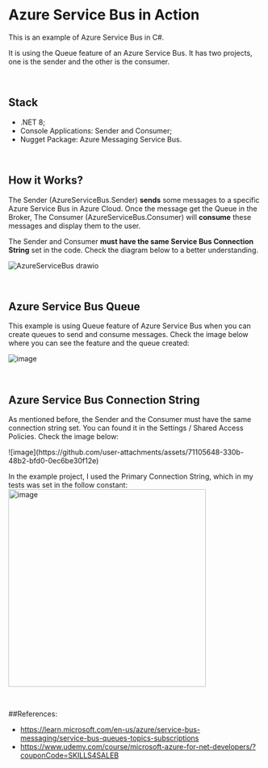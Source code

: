 # Azure Service Bus in Action
<p>
  This is an example of Azure Service Bus in C#.  
</p>
<p>
  It is using the Queue feature of an Azure Service Bus.
  It has two projects, one is the sender and the other is the consumer. 
</p>

<br>

## Stack
- .NET 8;
- Console Applications: Sender and Consumer;
- Nugget Package: Azure Messaging Service Bus.

<br>

## How it Works?
<p>
  The Sender (AzureServiceBus.Sender) <b>sends</b> some messages to a specific Azure Service Bus in Azure Cloud.
  Once the message get the Queue in the Broker, The Consumer (AzureServiceBus.Consumer) will <b>consume</b> these messages and display them to the user.
</p>
<p>
  The Sender and Consumer <b>must have the same Service Bus Connection String</b> set in the code.
  Check the diagram below to a better understanding.
</p>

![AzureServiceBus drawio](https://github.com/user-attachments/assets/30d339ce-1821-4799-a83f-3ad6c5550d09)

<br>

## Azure Service Bus Queue
<p> This example is using Queue feature of Azure Service Bus when you can create queues to send and consume messages. Check the image below where you can see the feature and the queue created: </p>

![image](https://github.com/user-attachments/assets/4f2c2026-ef65-4974-ab18-4ae59ceea9b6)

<br>

## Azure Service Bus Connection String
<p>As mentioned before, the Sender and the Consumer must have the same connection string set. You can found it in the Settings / Shared Access Policies. Check the image below: </p>
![image](https://github.com/user-attachments/assets/71105648-330b-48b2-bfd0-0ec6be30f12e)

<p>
  In the example project, I used the Primary Connection String, which in my tests was set in the follow constant:
  <img width="391" alt="image" src="https://github.com/user-attachments/assets/3b60c94b-b00c-410c-ae04-db09e68d95d8">
</p>

<br>

##References:
- https://learn.microsoft.com/en-us/azure/service-bus-messaging/service-bus-queues-topics-subscriptions
- https://www.udemy.com/course/microsoft-azure-for-net-developers/?couponCode=SKILLS4SALEB

